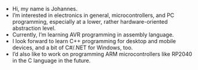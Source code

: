 - Hi, my name is Johannes.
- I’m interested in electronics in general, microcontrollers, and PC programming, especially at a lower, rather hardware-oriented abstraction level.
- Currently, I’m learning AVR programming in assembly language.
- I look forward to learn C++ programming for desktop and mobile devices, and a bit of C#/.NET for Windows, too.
- I’d also like to work on programming ARM microcontrollers like RP2040 in the C language in the future.

<!---
jofe95/jofe95 is a ✨ special ✨ repository because its `README.md` (this file) appears on your GitHub profile.
You can click the Preview link to take a look at your changes.
--->
